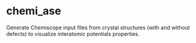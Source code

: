 # chemi_ase
Generate Chemiscope input files from crystal structures (with and without defects) to visualize interatomic potentials properties.
